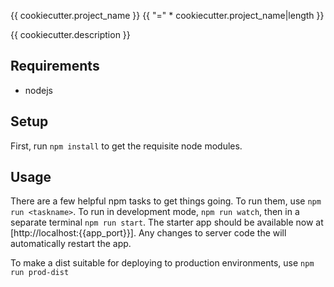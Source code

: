 {{ cookiecutter.project_name }}
{{ "=" * cookiecutter.project_name|length }}

{{ cookiecutter.description }}


Requirements
------------

- nodejs


Setup
-----

First, run `npm install` to get the requisite node modules.


Usage
-----

There are a few helpful npm tasks to get things going. To run them, use `npm run
<taskname>`. To run in development mode,  `npm run watch`, then in a separate
terminal `npm run start`. The starter app should be available now at
[http://localhost:{{app_port}}]. Any changes to server code the will
automatically restart the app.


To make a dist suitable for deploying to production environments, use `npm run
prod-dist`
